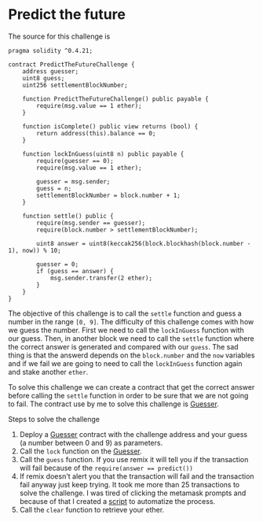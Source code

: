 # Predict the future

The source for this challenge is
```
pragma solidity ^0.4.21;

contract PredictTheFutureChallenge {
    address guesser;
    uint8 guess;
    uint256 settlementBlockNumber;

    function PredictTheFutureChallenge() public payable {
        require(msg.value == 1 ether);
    }

    function isComplete() public view returns (bool) {
        return address(this).balance == 0;
    }

    function lockInGuess(uint8 n) public payable {
        require(guesser == 0);
        require(msg.value == 1 ether);

        guesser = msg.sender;
        guess = n;
        settlementBlockNumber = block.number + 1;
    }

    function settle() public {
        require(msg.sender == guesser);
        require(block.number > settlementBlockNumber);

        uint8 answer = uint8(keccak256(block.blockhash(block.number - 1), now)) % 10;

        guesser = 0;
        if (guess == answer) {
            msg.sender.transfer(2 ether);
        }
    }
}
```

The objective of this challenge is to call the `settle`
function and guess a number in the range `[0, 9]`. The
difficulty of this challenge comes with how we guess the
number. First we need to call the `lockInGuess` function
with our guess. Then, in another block we need to call
the `settle` function where the correct answer is generated
and compared with our `guess`. The sad thing is that the
answerd depends on the `block.number` and the `now` variables
and if we fail we are going to need to call the `lockInGuess`
function again and stake another `ether`.

To solve this challenge we can create a contract that get
the correct answer before calling the `settle` function in
order to be sure that we are not going to fail. The contract
use by me to solve this challenge is [Guesser](Guesser.sol).

Steps to solve the challenge

1) Deploy a [Guesser](Guesser.sol) contract with the challenge
address and your guess (a number between 0 and 9) as parameters.
2) Call the `lock` function on the [Guesser](Guesser.sol).
3) Call the `guess` function. If you use remix it will tell
you if the transaction will fail because of the
`require(answer == predict())`
4) If remix doesn't alert you that the transaction will fail
and the transaction fail anyway just keep trying. It took me
more than 25 transactions to solve the challenge. I was tired
of clicking the metamask prompts and because of that I created
a [script](index.js) to automatize the process.
5) Call the `clear` function to retrieve your ether.
